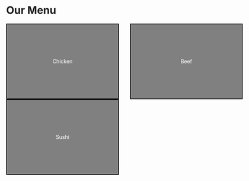 <!DOCTYPE html>
<html lang="en">
<head>
    <meta charset="UTF-8">
    <meta name="viewport" content="width=device-width, initial-scale=1.0">
    <style>
        .container {
            width: 960px;
            margin: 0 auto;
            height: 500px;
        }
        .box {
            float: left;
            width: 300px;
            height: 200px;
            margin-right: 30px; 
            background-color: #ccc; 
            border: 2px solid #000; 
            color: white; 
            text-align: center; 
            line-height: 200px; 
        }
        .box1 { background-color: gray; }
        .box2 { background-color: gray; }
        .box3 { background-color: gray; margin-right: 0; }
    </style>
</head>
<body>
    <h1>Our Menu</h1>
    <div class="container">
        <div class="box box1">Chicken</div>
        <div class="box box2">Beef</div>
        <div class="box box3">Sushi</div>
    </div>
</body>
</html>
